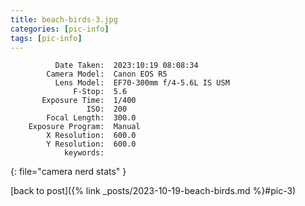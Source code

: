 ```yaml
---
title: beach-birds-3.jpg
categories: [pic-info]
tags: [pic-info]
---
```


```text
          Date Taken:  2023:10:19 08:08:34
        Camera Model:  Canon EOS R5
          Lens Model:  EF70-300mm f/4-5.6L IS USM
              F-Stop:  5.6
       Exposure Time:  1/400
                 ISO:  200
        Focal Length:  300.0
    Exposure Program:  Manual
        X Resolution:  600.0
        Y Resolution:  600.0
            keywords:  
```
{: file="camera nerd stats" }

[back to post]({% link _posts/2023-10-19-beach-birds.md %}#pic-3)